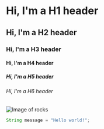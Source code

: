 # Hi, I'm a H1 header

## Hi, I'm a H2 header

### Hi, I'm a H3 header

#### Hi, I'm a H4 header

##### Hi, I'm a H5 header

###### Hi, I'm a H6 header

![Image of rocks]([https://octodex.github.com/images/yaktocat.png](https://www.nps.gov/subjects/geology/images/rock-colors-Noatak-National-Preserve.jpg?maxwidth=1300&autorotate=false))

``` Java
String message = "Hello world!";
```
